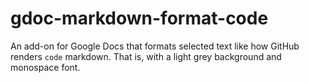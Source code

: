 # gdoc-markdown-format-code
An add-on for Google Docs that formats selected text like how GitHub renders `code` markdown. That is, with a light grey background and monospace font. 
